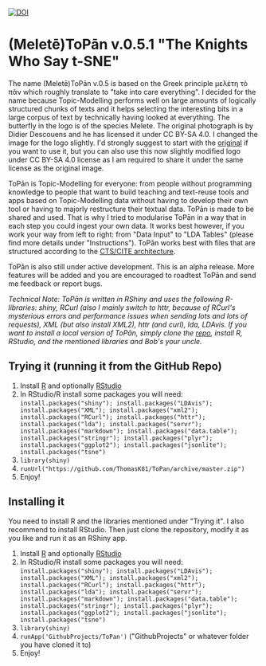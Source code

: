 [![DOI](https://zenodo.org/badge/61543163.svg)](https://zenodo.org/badge/latestdoi/61543163)

# (Meletē)ToPān v.0.5.1 "The Knights Who Say t-SNE"

The name (Meletē)ToPān v.0.5 is based on the Greek principle μελέτη τὸ πᾶν which roughly translate to "take into care everything". I decided for the name because Topic-Modelling performs well on large amounts of logically structured chunks of texts and it helps selecting the interesting bits in a large corpus of text by technically having looked at everything. The butterfly in the logo is of the species Melete. The original photograph is by Didier Descouens and he has licensed it under CC BY-SA 4.0. I changed the image for the logo slightly. I'd strongly suggest to start with the <a href="https://commons.wikimedia.org/wiki/File:Melete_leucadia_MHNT_dos.jpg" target="_blank">original</a> if you want to use it, but you can also use this now slightly modified logo under CC BY-SA 4.0 license as I am required to share it under the same license as the original image.

ToPān is Topic-Modelling for everyone: from people without programming knowledge to people that want to build teaching and text-reuse tools and apps based on Topic-Modelling data without having to develop their own tool or having to majorly restructure their textual data. ToPān is made to be shared and used. That is why I tried to modularise ToPān in a way that in each step you could ingest your own data. It works best however, if you work your way from left to right: from "Data Input" to "LDA Tables" (please find more details under "Instructions"). ToPān works best with files that are structured according to the <a href="http://cite-architecture.github.io" target="_blank">CTS/CITE architecture</a>.

ToPān is also still under active development. This is an alpha release. More features will be added and you are encouraged to roadtest ToPān and send me feedback or report bugs.

*Technical Note: ToPān is written in RShiny and uses the following R-libraries: shiny, RCurl (also I mainly switch to httr, because of RCurl's mysterious errors and performance issues when sending lots and lots of requests), XML (but also install XML2), httr (and curl), lda, LDAvis. If you want to install a local version of ToPān, simply clone the  <a href="https://github.com/ThomasK81/ToPan" target="_blank">repo</a>, install R, RStudio, and the mentioned libraries and Bob's your uncle.*

## Trying it (running it from the GitHub Repo)

1. Install [R](https://www.r-project.org) and optionally [RStudio](https://www.rstudio.com)
2. In RStudio/R install some packages you will need: `install.packages("shiny"); install.packages("LDAvis"); install.packages("XML"); install.packages("xml2"); install.packages("RCurl"); install.packages("httr"); install.packages("lda"); install.packages("servr"); install.packages("markdown"); install.packages("data.table"); install.packages("stringr"); install.packages("plyr"); install.packages("ggplot2"); install.packages("jsonlite"); install.packages("tsne")` 
3. `library(shiny)`
4. `runUrl("https://github.com/ThomasK81/ToPan/archive/master.zip")`
5. Enjoy!


## Installing it

You need to install R and the libraries mentioned under "Trying it". I also recommend to install RStudio. Then just clone the repository, modify it as you like and run it as an RShiny app.

1. Install [R](https://www.r-project.org) and optionally [RStudio](https://www.rstudio.com)
2. In RStudio/R install some packages you will need: `install.packages("shiny"); install.packages("LDAvis"); install.packages("XML"); install.packages("xml2"); install.packages("RCurl"); install.packages("httr"); install.packages("lda"); install.packages("servr"); install.packages("markdown"); install.packages("data.table"); install.packages("stringr"); install.packages("plyr"); install.packages("ggplot2"); install.packages("jsonlite"); install.packages("tsne")`
3. `library(shiny)`
4. `runApp('GithubProjects/ToPan')` ("GithubProjects" or whatever folder you have cloned it to)
5. Enjoy!
